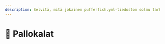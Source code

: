 ```yaml
---
description: Selvitä, mitä jokainen pufferfish.yml-tiedoston solmu tarkoittaa.
---
```


# 🐡 Pallokalat
